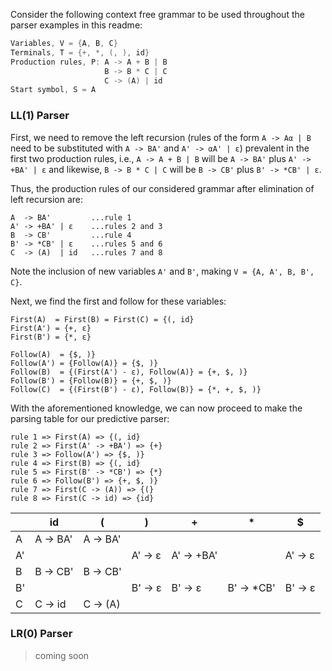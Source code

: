 Consider the following context free grammar to be used throughout the parser examples in this readme:
```cpp
Variables, V = {A, B, C} 
Terminals, T = {+, *, (, ), id}
Production rules, P: A -> A + B | B
                     B -> B * C | C
                     C -> (A) | id
Start symbol, S = A
```

### LL(1) Parser 
First, we need to remove the left recursion (rules of the form `A -> Aα | B` need to be substituted with `A -> BA'` and `A' -> αA' | ε`) prevalent in the first two production rules, i.e., `A -> A + B | B` will be `A -> BA'` plus `A' -> +BA' | ε` and likewise, `B -> B * C | C` will be `B -> CB'` plus `B' -> *CB' | ε`.

Thus, the production rules of our considered grammar after elimination of left recursion are:
```
A  -> BA'         ...rule 1
A' -> +BA' | ε    ...rules 2 and 3
B  -> CB'         ...rule 4
B' -> *CB' | ε    ...rules 5 and 6
C  -> (A)  | id   ...rules 7 and 8
```
Note the inclusion of new variables `A'` and `B'`, making `V = {A, A', B, B', C}`.

Next, we find the first and follow for these variables:
```
First(A)  = First(B) = First(C) = {(, id}
First(A') = {+, ε}
First(B') = {*, ε}
```
```
Follow(A)  = {$, )}
Follow(A') = {Follow(A)} = {$, )}
Follow(B)  = {(First(A') - ε), Follow(A)} = {+, $, )} 
Follow(B') = {Follow(B)} = {+, $, )} 
Follow(C)  = {(First(B') - ε), Follow(B)} = {*, +, $, )} 
```
With the aforementioned knowledge, we can now proceed to make the parsing table for our predictive parser:
```
rule 1 => First(A) => {(, id}
rule 2 => First(A' -> +BA') => {+}
rule 3 => Follow(A') => {$, )}
rule 4 => First(B) => {(, id}
rule 5 => First(B' -> *CB') => {*}
rule 6 => Follow(B') => {+, $, )} 
rule 7 => First(C -> (A)) => {(}
rule 8 => First(C -> id) => {id}
```

|    | id       | (        | )        | +          | *           | $         |
|----|----------|----------|----------|------------|-------------|-----------|
| A  | A -> BA' | A -> BA' |          |            |             |           |
| A' |          |          | A' -> ε  | A' -> +BA' |             |  A' -> ε  |
| B  | B -> CB' | B -> CB' |          |            |             |           |
| B' |          |          | B' -> ε  |  B' -> ε   | B' -> \*CB' |  B' -> ε  |
| C  | C -> id  | C -> (A) |          |            |             |           |

### LR(0) Parser

> coming soon
